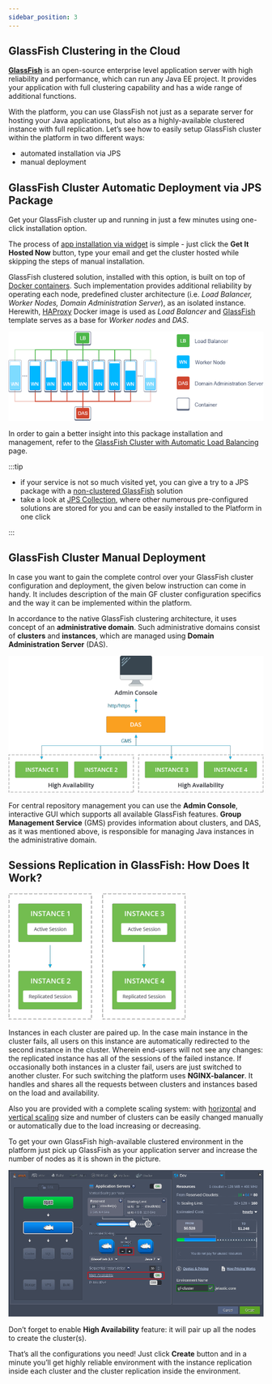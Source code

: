 ```yaml
---
sidebar_position: 3
---
```


## GlassFish Clustering in the Cloud

[**GlassFish**](https://cloudmydc.com/) is an open-source enterprise level application server with high reliability and performance, which can run any Java EE project. It provides your application with full clustering capability and has a wide range of additional functions.

With the platform, you can use GlassFish not just as a separate server for hosting your Java applications, but also as a highly-available clustered instance with full replication. Let’s see how to easily setup GlassFish cluster within the platform in two different ways:

- automated installation via JPS
- manual deployment

## GlassFish Cluster Automatic Deployment via JPS Package

Get your GlassFish cluster up and running in just a few minutes using one-click installation option.

<!-- 
<input style={{
    padding: "10px 15px",
    borderRadius: "4px",
    border: "1px solid var(--ifm-link-color)",
    fontSize: "17px",
    margin: "0 0 1rem 0",
}} type="text" placeholder="Enter Email"/> -->

The process of [app installation via widget](https://cloudmydc.com/) is simple - just click the **Get It Hosted Now** button, type your email and get the cluster hosted while skipping the steps of manual installation.

GlassFish clustered solution, installed with this option, is built on top of [Docker containers](https://cloudmydc.com/). Such implementation provides additional reliability by operating each node, predefined cluster architecture (i.e. _Load Balancer, Worker Nodes, Domain Administration Server_), as an isolated instance. Herewith, [HAProxy](https://cloudmydc.com/) Docker image is used as _Load Balancer_ and [GlassFish](https://cloudmydc.com/) template serves as a base for _Worker nodes_ and _DAS_.

<div style={{
    display:'flex',
    justifyContent: 'center',
    margin: '0 0 1rem 0'
}}>

![Locale Dropdown](./img/GlassFishClustering/1.png)

</div>

In order to gain a better insight into this package installation and management, refer to the [GlassFish Cluster with Automatic Load Balancing](https://cloudmydc.com/) page.

:::tip

- if your service is not so much visited yet, you can give a try to a JPS package with a [non-clustered GlassFish](https://cloudmydc.com/) solution
- take a look at [JPS Collection](https://cloudmydc.com/), where other numerous pre-configured solutions are stored for you and can be easily installed to the Platform in one click

:::

## GlassFish Cluster Manual Deployment

In case you want to gain the complete control over your GlassFish cluster configuration and deployment, the given below instruction can come in handy. It includes description of the main GF cluster configuration specifics and the way it can be implemented within the platform.

In accordance to the native GlassFish clustering architecture, it uses concept of an **administrative domain**. Such administrative domains consist of **clusters** and **instances**, which are managed using **Domain Administration Server** (DAS).

<div style={{
    display:'flex',
    justifyContent: 'center',
    margin: '0 0 1rem 0'
}}>

![Locale Dropdown](./img/GlassFishClustering/2.png)

</div>

For central repository management you can use the **Admin Console**, interactive GUI which supports all available GlassFish features. **Group Management Service** (GMS) provides information about clusters, and DAS, as it was mentioned above, is responsible for managing Java instances in the administrative domain.

## Sessions Replication in GlassFish: How Does It Work?

<div style={{
    display:'flex',
    justifyContent: 'center',
    margin: '0 0 1rem 0'
}}>

![Locale Dropdown](./img/GlassFishClustering/3.png)

</div>

Instances in each cluster are paired up. In the case main instance in the cluster fails, all users on this instance are automatically redirected to the second instance in the cluster. Wherein end-users will not see any changes: the replicated instance has all of the sessions of the failed instance. If occasionally both instances in a cluster fail, users are just switched to another cluster. For such switching the platform uses **NGINX-balancer**. It handles and shares all the requests between clusters and instances based on the load and availability.

Also you are provided with a complete scaling system: with [horizontal](https://cloudmydc.com/) and [vertical scaling](https://cloudmydc.com/) size and number of clusters can be easily changed manually or automatically due to the load increasing or decreasing.

To get your own GlassFish high-available clustered environment in the platform just pick up GlassFish as your application server and increase the number of nodes as it is shown in the picture.

<div style={{
    display:'flex',
    justifyContent: 'center',
    margin: '0 0 1rem 0'
}}>

![Locale Dropdown](./img/GlassFishClustering/4.png)

</div>

Don’t forget to enable **High Availability** feature: it will pair up all the nodes to create the cluster(s).

That’s all the configurations you need! Just click **Create** button and in a minute you’ll get highly reliable environment with the instance replication inside each cluster and the cluster replication inside the environment.
